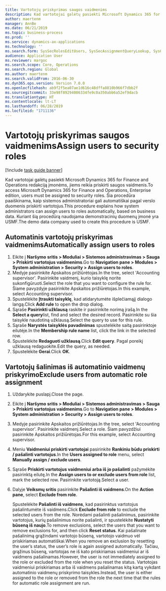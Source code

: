 ```yaml
---
title: Vartotojų priskyrimas saugos vaidmenims
description: Kad vartotojai galėtų pasiekti Microsoft Dynamics 365 for Finance and Operations redakciją įmonėms, jiems reikia priskirti saugos vaidmenis.
author: maertenm
manager: AnnBe
ms.date: 06/21/2019
ms.topic: business-process
ms.prod: ''
ms.service: dynamics-ax-applications
ms.technology: ''
ms.search.form: SysSecRolesEditUsers, SysSecAssignmentQueryLookup, SysQueryForm, SysSecRoleExcludeUsers
audience: Application User
ms.reviewer: margoc
ms.search.scope: Core, Operations
ms.search.region: Global
ms.author: maertenm
ms.search.validFrom: 2016-06-30
ms.dyn365.ops.version: Version 7.0.0
ms.openlocfilehash: ab9f2f5ea07ae1d616c48dffa8810b966f7dbb2f
ms.sourcegitcommit: 33e98f89294086334fe9c0a350abb6a52ef9dacb
ms.translationtype: HT
ms.contentlocale: lt-LT
ms.lasthandoff: 06/28/2019
ms.locfileid: "1711136"
---
```

# <a name="assign-users-to-security-roles"></a><span data-ttu-id="adf22-103">Vartotojų priskyrimas saugos vaidmenims</span><span class="sxs-lookup"><span data-stu-id="adf22-103">Assign users to security roles</span></span>

[!include [task guide banner](../../includes/task-guide-banner.md)]

<span data-ttu-id="adf22-104">Kad vartotojai galėtų pasiekti Microsoft Dynamics 365 for Finance and Operations redakciją įmonėms, jiems reikia priskirti saugos vaidmenis.</span><span class="sxs-lookup"><span data-stu-id="adf22-104">To access Microsoft Dynamics 365 for Finance and Operations, Enterprise edition, users must be assigned to security roles.</span></span> <span data-ttu-id="adf22-105">Šia procedūra paaiškinama, kaip sistemos administratoriai gali automatiškai pagal verslo duomenis priskirti vartotojus.</span><span class="sxs-lookup"><span data-stu-id="adf22-105">This procedure explains how system administrators can assign users to roles automatically, based on business data.</span></span> <span data-ttu-id="adf22-106">Kuriant šią procedūrą naudojama demonstracinių duomenų įmonė yra USMF.</span><span class="sxs-lookup"><span data-stu-id="adf22-106">The demo data company used to create this procedure is USMF.</span></span>


## <a name="automatically-assign-users-to-roles"></a><span data-ttu-id="adf22-107">Automatinis vartotojų priskyrimas vaidmenims</span><span class="sxs-lookup"><span data-stu-id="adf22-107">Automatically assign users to roles</span></span>
1. <span data-ttu-id="adf22-108">Eikite į **Naršymo sritis > Moduliai > Sistemos administravimas > Sauga > Priskirti vartotojus vaidmenims**.</span><span class="sxs-lookup"><span data-stu-id="adf22-108">Go to **Navigation pane > Modules > System administration > Security > Assign users to roles**.</span></span>
2. <span data-ttu-id="adf22-109">Medyje pasirinkite Apskaitos prižiūrėtojas.</span><span class="sxs-lookup"><span data-stu-id="adf22-109">In the tree, select 'Accounting supervisor'.</span></span> <span data-ttu-id="adf22-110">Pasirinkite vaidmenį, kurio taisyklę norite sukonfigūruoti.</span><span class="sxs-lookup"><span data-stu-id="adf22-110">Select the role that you want to configure the rule for.</span></span> <span data-ttu-id="adf22-111">Šiame pavyzdyje pasirinkite Apskaitos prižiūrėtojas.</span><span class="sxs-lookup"><span data-stu-id="adf22-111">In this example, select Accounting supervisor.</span></span> 
3. <span data-ttu-id="adf22-112">Spustelėkite **Įtraukti taisyklę**, kad atidarytumėte išplečiamąjį dialogo langą.</span><span class="sxs-lookup"><span data-stu-id="adf22-112">Click **Add rule** to open the drop dialog.</span></span>
4. <span data-ttu-id="adf22-113">Sąraše **Pasirinkti užklausą** raskite ir pasirinkite norimą įrašą.</span><span class="sxs-lookup"><span data-stu-id="adf22-113">In the **Select a query**list, find and select the desired record.</span></span> <span data-ttu-id="adf22-114">Pasirinkite su šia taisykle naudotiną užklausą.</span><span class="sxs-lookup"><span data-stu-id="adf22-114">Select the query to use for this rule.</span></span>  
5. <span data-ttu-id="adf22-115">Sąraše **Narystės taisyklės pavadinimas** spustelėkite saitą pasirinktoje eilutėje.</span><span class="sxs-lookup"><span data-stu-id="adf22-115">In the **Membership rule name** list, click the link in the selected row.</span></span>
6. <span data-ttu-id="adf22-116">Spustelėkite **Redaguoti užklausą**.</span><span class="sxs-lookup"><span data-stu-id="adf22-116">Click **Edit query**.</span></span> <span data-ttu-id="adf22-117">Pagal poreikį užklausą redaguokite.</span><span class="sxs-lookup"><span data-stu-id="adf22-117">Edit the query, as needed.</span></span>  
7. <span data-ttu-id="adf22-118">Spustelėkite **Gerai**.</span><span class="sxs-lookup"><span data-stu-id="adf22-118">Click **OK**.</span></span>

## <a name="exclude-users-from-automatic-role-assignment"></a><span data-ttu-id="adf22-119">Vartotojų šalinimas iš automatinio vaidmenų priskyrimo</span><span class="sxs-lookup"><span data-stu-id="adf22-119">Exclude users from automatic role assignment</span></span>
1. <span data-ttu-id="adf22-120">Uždarykite puslapį.</span><span class="sxs-lookup"><span data-stu-id="adf22-120">Close the page.</span></span>
2. <span data-ttu-id="adf22-121">Eikite į **Naršymo sritis > Moduliai > Sistemos administravimas > Sauga > Priskirti vartotojus vaidmenims**.</span><span class="sxs-lookup"><span data-stu-id="adf22-121">Go to **Navigation pane > Modules > System administration > Security > Assign users to roles**.</span></span>
3. <span data-ttu-id="adf22-122">Medyje pasirinkite Apskaitos prižiūrėtojas.</span><span class="sxs-lookup"><span data-stu-id="adf22-122">In the tree, select 'Accounting supervisor'.</span></span> <span data-ttu-id="adf22-123">Pasirinkite vaidmenį.</span><span class="sxs-lookup"><span data-stu-id="adf22-123">Select a role.</span></span> <span data-ttu-id="adf22-124">Šiam pavyzdžiui pasirinkite Apskaitos prižiūrėtojas.</span><span class="sxs-lookup"><span data-stu-id="adf22-124">For this example, select Accounting supervisor.</span></span>  
4. <span data-ttu-id="adf22-125">Meniu **Vaidmeniui priskirti vartotojai** pasirinkite **Rankiniu būdu priskirti / pašalinti vartotojus**.</span><span class="sxs-lookup"><span data-stu-id="adf22-125">In the **Users assigned to role** menu, select **Manually assign / exclude users**.</span></span>
5. <span data-ttu-id="adf22-126">Sąraše **Priskirti vartotojus vaidmeniui arba iš jo pašalinti** pažymėkite pasirinktą eilutę.</span><span class="sxs-lookup"><span data-stu-id="adf22-126">In the **Assign users to or exclude users from role** list, mark the selected row.</span></span> <span data-ttu-id="adf22-127">Pasirinkite vartotoją.</span><span class="sxs-lookup"><span data-stu-id="adf22-127">Select a user.</span></span>  
6. <span data-ttu-id="adf22-128">Dalyje **Veiksmų sritis** pasirinkite **Pašalinti iš vaidmens**.</span><span class="sxs-lookup"><span data-stu-id="adf22-128">On the **Action pane**, select **Exclude from role**.</span></span>
    
    <span data-ttu-id="adf22-129">Spustelėkite **Pašalinti iš vaidmens**, kad pasirinktus vartotojus pašalintumėte iš vaidmens.</span><span class="sxs-lookup"><span data-stu-id="adf22-129">Click **Exclude from role** to exclude the selected users from the role.</span></span> <span data-ttu-id="adf22-130">Norėdami pašalinti pašalinimus, pasirinkite vartotojus, kurių pašalinimus norite pašalinti, ir spustelėkite **Nustatyti būseną iš naujo**.</span><span class="sxs-lookup"><span data-stu-id="adf22-130">To remove exclusions, select the users that you want to remove exclusions for, and then click **Reset status**.</span></span> <span data-ttu-id="adf22-131">Kai pašalinate pašalinimą grąžindami vartotojo būseną, vartotojo vaidmuo vėl priskiriamas automatiškai.</span><span class="sxs-lookup"><span data-stu-id="adf22-131">When you remove an exclusion by resetting the user’s status, the user’s role is again assigned automatically.</span></span> <span data-ttu-id="adf22-132">Tačiau, grąžinus būseną, vartotojas ne iš kato priskiriamas vaidmeniui ar iš vaidmens pašalinamas.</span><span class="sxs-lookup"><span data-stu-id="adf22-132">However, the user is not immediately assigned to the role or excluded from the role when you reset the status.</span></span> <span data-ttu-id="adf22-133">Vartotojas vaidmeniui priskiriamas arba iš vaidmens pašalinamas kitą kartą vykdant automatinio vaidmenų priskyrimo taisykles.</span><span class="sxs-lookup"><span data-stu-id="adf22-133">Instead, the user is either assigned to the role or removed from the role the next time that the rules for automatic role assignment are run.</span></span>  
